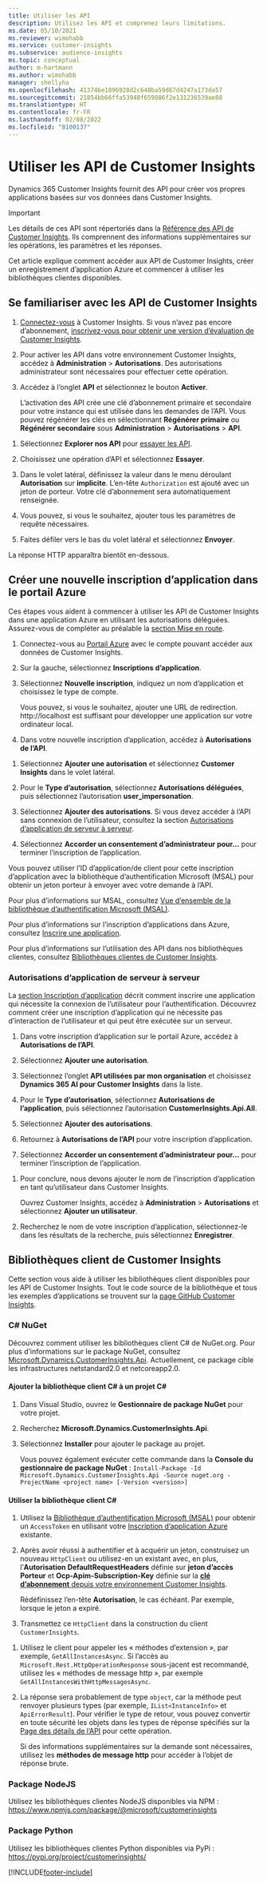 ```yaml
---
title: Utiliser les API
description: Utilisez les API et comprenez leurs limitations.
ms.date: 05/10/2021
ms.reviewer: wimohabb
ms.service: customer-insights
ms.subservice: audience-insights
ms.topic: conceptual
author: m-hartmann
ms.author: wimohabb
manager: shellyha
ms.openlocfilehash: 413746e1896928d2c648ba59d67d4247a173da57
ms.sourcegitcommit: 21854bb66ffa53948f659886f2e131236539ae88
ms.translationtype: HT
ms.contentlocale: fr-FR
ms.lasthandoff: 02/08/2022
ms.locfileid: "8100137"
---
```

# <a name="work-with-customer-insights-apis"></a>Utiliser les API de Customer Insights

Dynamics 365 Customer Insights fournit des API pour créer vos propres applications basées sur vos données dans Customer Insights.

> [!IMPORTANT]
> Les détails de ces API sont répertoriés dans la [Référence des API de Customer Insights](https://developer.ci.ai.dynamics.com/api-details#api=CustomerInsights). Ils comprennent des informations supplémentaires sur les opérations, les paramètres et les réponses.

Cet article explique comment accéder aux API de Customer Insights, créer un enregistrement d’application Azure et commencer à utiliser les bibliothèques clientes disponibles.

## <a name="get-started-trying-the-customer-insights-apis"></a>Se familiariser avec les API de Customer Insights

1. [Connectez-vous](https://home.ci.ai.dynamics.com) à Customer Insights. Si vous n’avez pas encore d’abonnement, [inscrivez-vous pour obtenir une version d’évaluation de Customer Insights](https://aka.ms/tryci).

1. Pour activer les API dans votre environnement Customer Insights, accédez à **Administration** > **Autorisations**. Des autorisations administrateur sont nécessaires pour effectuer cette opération.

1. Accédez à l’onglet **API** et sélectionnez le bouton **Activer**.    
 
   L’activation des API crée une clé d’abonnement primaire et secondaire pour votre instance qui est utilisée dans les demandes de l’API. Vous pouvez régénérer les clés en sélectionnant **Régénérer primaire** ou **Régénérer secondaire** sous **Administration** > **Autorisations** > **API**.

<!--  :::image type="content" source="media/enable-apis.gif" alt-text="Enable Customer Insights APIs."::: -->

1. Sélectionnez **Explorer nos API** pour [essayer les API](https://developer.ci.ai.dynamics.com/api-details#api=CustomerInsights&operation=Get-all-instances).

1. Choisissez une opération d’API et sélectionnez **Essayer**.

1. Dans le volet latéral, définissez la valeur dans le menu déroulant **Autorisation** sur **implicite**. L’en-tête `Authorization` est ajouté avec un jeton de porteur. Votre clé d’abonnement sera automatiquement renseignée.
  
1. Vous pouvez, si vous le souhaitez, ajouter tous les paramètres de requête nécessaires.

1. Faites défiler vers le bas du volet latéral et sélectionnez **Envoyer**.

La réponse HTTP apparaîtra bientôt en-dessous.

<!--   :::image type="content" source="media/try-apis.gif" alt-text="How to test the APIs."::: -->

## <a name="create-a-new-app-registration-in-the-azure-portal"></a>Créer une nouvelle inscription d’application dans le portail Azure

Ces étapes vous aident à commencer à utiliser les API de Customer Insights dans une application Azure en utilisant les autorisations déléguées. Assurez-vous de compléter au préalable la [section Mise en route](#get-started-trying-the-customer-insights-apis).

1. Connectez-vous au [Portail Azure](https://portal.azure.com) avec le compte pouvant accéder aux données de Customer Insights.

1. Sur la gauche, sélectionnez **Inscriptions d’application**.

1. Sélectionnez **Nouvelle inscription**, indiquez un nom d’application et choisissez le type de compte.
 
   Vous pouvez, si vous le souhaitez, ajouter une URL de redirection. http://localhost est suffisant pour développer une application sur votre ordinateur local.

1. Dans votre nouvelle inscription d’application, accédez à **Autorisations de l’API**.

<!--   :::image type="content" source="media/app-registration-1.gif" alt-text="How to set API permissions in App registration."::: -->

1. Sélectionnez **Ajouter une autorisation** et sélectionnez **Customer Insights** dans le volet latéral.

1. Pour le **Type d’autorisation**, sélectionnez **Autorisations déléguées**, puis sélectionnez l’autorisation **user_impersonation**.

1. Sélectionnez **Ajouter des autorisations**. Si vous devez accéder à l’API sans connexion de l’utilisateur, consultez la section [Autorisations d’application de serveur à serveur](#server-to-server-application-permissions).

1. Sélectionnez **Accorder un consentement d’administrateur pour...** pour terminer l’inscription de l’application.

Vous pouvez utiliser l’ID d’application/de client pour cette inscription d’application avec la bibliothèque d’authentification Microsoft (MSAL) pour obtenir un jeton porteur à envoyer avec votre demande à l’API.

<!-- :::image type="content" source="media/grant-admin-consent.gif" alt-text="How to grant admin consent."::: -->

Pour plus d’informations sur MSAL, consultez [Vue d’ensemble de la bibliothèque d’authentification Microsoft (MSAL)](/azure/active-directory/develop/msal-overview).

Pour plus d’informations sur l’inscription d’applications dans Azure, consultez [Inscrire une application](/azure/active-directory/develop/quickstart-register-app.md#register-an-application).

Pour plus d’informations sur l’utilisation des API dans nos bibliothèques clientes, consultez [Bibliothèques clientes de Customer Insights](#customer-insights-client-libraries).

### <a name="server-to-server-application-permissions"></a>Autorisations d’application de serveur à serveur

La [section Inscription d’application](#create-a-new-app-registration-in-the-azure-portal) décrit comment inscrire une application qui nécessite la connexion de l’utilisateur pour l’authentification. Découvrez comment créer une inscription d’application qui ne nécessite pas d’interaction de l’utilisateur et qui peut être exécutée sur un serveur.

1. Dans votre inscription d’application sur le portail Azure, accédez à **Autorisations de l’API**.

1. Sélectionnez **Ajouter une autorisation**. 

1. Sélectionnez l’onglet **API utilisées par mon organisation** et choisissez **Dynamics 365 AI pour Customer Insights** dans la liste. 

1. Pour le **Type d’autorisation**, sélectionnez **Autorisations de l’application**, puis sélectionnez l’autorisation **CustomerInsights.Api.All**.

1. Sélectionnez **Ajouter des autorisations**.

1. Retournez à **Autorisations de l’API** pour votre inscription d’application.

1. Sélectionnez **Accorder un consentement d’administrateur pour...** pour terminer l’inscription de l’application.

 <!--  :::image type="content" source="media/grant-admin-consent.gif" alt-text="How to grant admin consent."::: -->

1. Pour conclure, nous devons ajouter le nom de l’inscription d’application en tant qu’utilisateur dans Customer Insights.  
   
   Ouvrez Customer Insights, accédez à **Administration** > **Autorisations** et sélectionnez **Ajouter un utilisateur**.

1. Recherchez le nom de votre inscription d’application, sélectionnez-le dans les résultats de la recherche, puis sélectionnez **Enregistrer**.

## <a name="customer-insights-client-libraries"></a>Bibliothèques client de Customer Insights

Cette section vous aide à utiliser les bibliothèques client disponibles pour les API de Customer Insights. Tout le code source de la bibliothèque et tous les exemples d’applications se trouvent sur la [page GitHub Customer Insights](https://github.com/microsoft/Dynamics365-CustomerInsights-Client-Libraries). 

### <a name="c-nuget"></a>C# NuGet

Découvrez comment utiliser les bibliothèques client C# de NuGet.org. Pour plus d’informations sur le package NuGet, consultez [Microsoft.Dynamics.CustomerInsights.Api](https://www.nuget.org/packages/Microsoft.Dynamics.CustomerInsights.Api/). Actuellement, ce package cible les infrastructures netstandard2.0 et netcoreapp2.0.

#### <a name="add-the-c-client-library-to-a-c-project"></a>Ajouter la bibliothèque client C# à un projet C#

1. Dans Visual Studio, ouvrez le **Gestionnaire de package NuGet** pour votre projet.

1. Recherchez **Microsoft.Dynamics.CustomerInsights.Api**.

1. Sélectionnez **Installer** pour ajouter le package au projet.
 
   Vous pouvez également exécuter cette commande dans la **Console du gestionnaire de package NuGet** : `Install-Package -Id Microsoft.Dynamics.CustomerInsights.Api -Source nuget.org -ProjectName <project name> [-Version <version>]`

 <!--  :::image type="content" source="media/visual-studio-nuget-package.gif" alt-text="Add NuGet package to Visual Studio project."::: -->

#### <a name="use-the-c-client-library"></a>Utiliser la bibliothèque client C#

1. Utilisez la [Bibliothèque d’authentification Microsoft (MSAL)](/azure/active-directory/develop/msal-overview) pour obtenir un `AccessToken` en utilisant votre [Inscription d’application Azure](#create-a-new-app-registration-in-the-azure-portal) existante.

1. Après avoir réussi à authentifier et à acquérir un jeton, construisez un nouveau `HttpClient` ou utilisez-en un existant avec, en plus, l’**Autorisation DefaultRequestHeaders** définie sur **jeton d’accès Porteur** et **Ocp-Apim-Subscription-Key** définie sur la [**clé d’abonnement** depuis votre environnement Customer Insights](#get-started-trying-the-customer-insights-apis).   
 
   Rédéfinissez l’en-tête **Autorisation**, le cas échéant. Par exemple, lorsque le jeton a expiré.

1. Transmettez ce `HttpClient` dans la construction du client `CustomerInsights`.

<!--   :::image type="content" source="media/httpclient-sample.png" alt-text="Sample of httpclient."::: -->

1. Utilisez le client pour appeler les « méthodes d’extension », par exemple, `GetAllInstancesAsync`. Si l’accès au `Microsoft.Rest.HttpOperationResponse` sous-jacent est recommandé, utilisez les « méthodes de message http », par exemple `GetAllInstancesWithHttpMessagesAsync`.

1. La réponse sera probablement de type `object`, car la méthode peut renvoyer plusieurs types (par exemple, `IList<InstanceInfo>` et `ApiErrorResult`). Pour vérifier le type de retour, vous pouvez convertir en toute sécurité les objets dans les types de réponse spécifiés sur la [Page des détails de l’API](https://developer.ci.ai.dynamics.com/api-details#api=CustomerInsights) pour cette opération.    
   
   Si des informations supplémentaires sur la demande sont nécessaires, utilisez les **méthodes de message http** pour accéder à l’objet de réponse brute.

### <a name="nodejs-package"></a>Package NodeJS

Utilisez les bibliothèques clientes NodeJS disponibles via NPM : https://www.npmjs.com/package/@microsoft/customerinsights

### <a name="python-package"></a>Package Python

Utilisez les bibliothèques clientes Python disponibles via PyPi : https://pypi.org/project/customerinsights/

[!INCLUDE[footer-include](../includes/footer-banner.md)]
